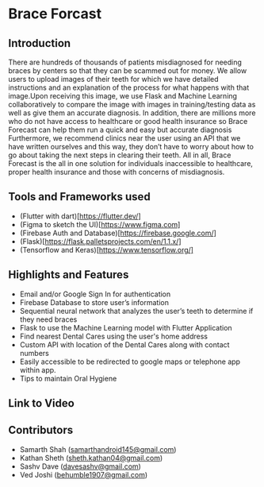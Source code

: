 # Brace Forcast

## Introduction

There are hundreds of thousands of patients misdiagnosed for needing braces by centers so that they can be scammed out for money. We allow users to upload images of their teeth for which we have detailed instructions and an explanation of the process for what happens with that image.Upon receiving this image, we use Flask and Machine Learning collaboratively to compare the image with images in training/testing data as well as give them an accurate diagnosis. In addition, there are millions more who do not have access to healthcare or good health insurance so Brace Forecast can help them run a quick and easy but accurate diagnosis Furthermore, we recommend clinics near the user using an API that we have written ourselves and this way, they don’t have to worry about how to go about taking the next steps in clearing their teeth. All in all, Brace Forecast is the all in one solution for individuals inaccessible to healthcare, proper health insurance and those with concerns of misdiagnosis.


## Tools and Frameworks used

* (Flutter with dart)[https://flutter.dev/]
* (Figma to sketch the UI)[https://www.figma.com]
* (Firebase Auth and Database)[https://firebase.google.com/]
* (Flask)[https://flask.palletsprojects.com/en/1.1.x/]
* (Tensorflow and Keras)[https://www.tensorflow.org/]


## Highlights and Features

* Email and/or Google Sign In for authentication
* Firebase Database to store user’s information
* Sequential neural network that analyzes the user’s teeth to determine if they need braces 
* Flask to use the Machine Learning model with Flutter Application
* Find nearest Dental Cares using the user's home address
* Custom API with location of the Dental Cares along with contact numbers
* Easily accessible to be redirected to google maps or telephone app within app.
* Tips to maintain Oral Hygiene 

## Link to Video



## Contributors

* Samarth Shah (samarthandroid145@gmail.com)
* Kathan Sheth (sheth.kathan04@gmail.com)
* Sashv Dave (davesashv@gmail.com)
* Ved Joshi (behumble1907@gmail.com)
